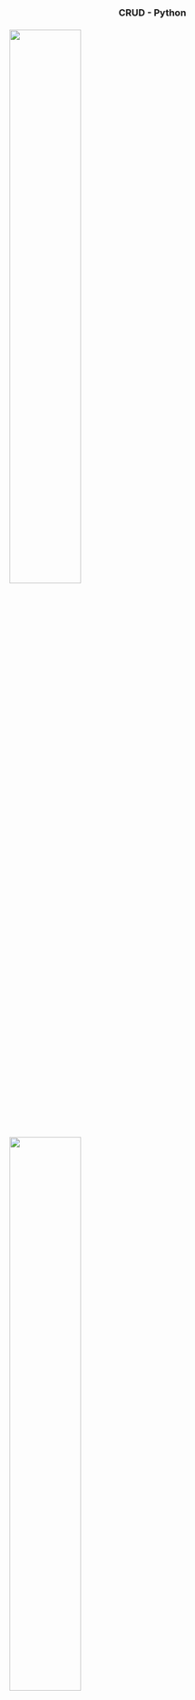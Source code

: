 <h3 align="center">CRUD - Python</a> </h3>
<h4 align="center"></a> </h4>
<p align="center">

<a href="#"><img src="https://i.postimg.cc/XBNg6QcZ/menu.png" height="50%" width="50%" /></a>
<a href="#"><img src="https://i.postimg.cc/zbrj0JyF/insertar.png" height="50%" width="50%" /></a>
<a href="#"><img src="https://i.postimg.cc/PNdyD5st/listar.png" height="50%" width="50%" /></a>
<a href="#"><img src="https://i.postimg.cc/nCR3pbWn/actualizar.png" height="50%" width="50%" /></a>
<a href="#"><img src="https://i.postimg.cc/mcMjYcgr/eliminar.png" height="50%" width="50%" /></a>
<a href="#"><img src="https://i.postimg.cc/nXNT9KZ5/buscar.png" height="50%" width="50%" /></a>
<a href="#"><img src="https://i.postimg.cc/14MHr1sD/calendario.png" height="50%" width="50%" /></a>  
